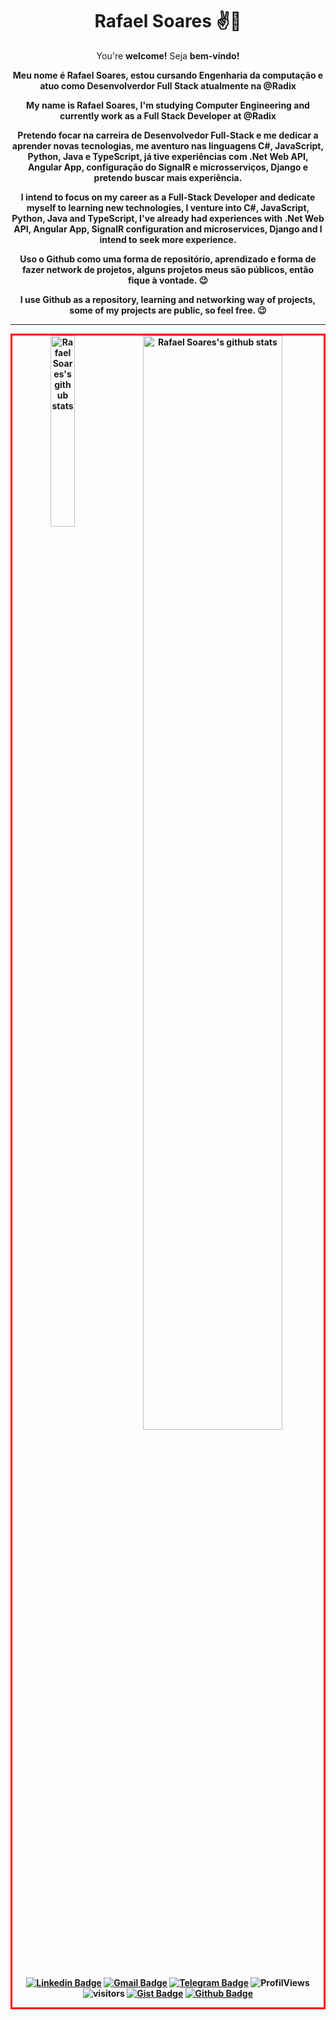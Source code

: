 <h1 align="center"> Rafael Soares ✌🤖 </h1>

<p align="center">
 You're <b>welcome!</b>
 Seja <b>bem-vindo!<b>
<p/>

<p align="center">
Meu nome é Rafael Soares, estou cursando Engenharia da computação e atuo como Desenvolverdor Full Stack atualmente na @Radix
</p>
<p align="center">
My name is Rafael Soares, I'm studying Computer Engineering and currently work as a Full Stack Developer at @Radix
</p>

<p align="center">
Pretendo focar na carreira de Desenvolvedor Full-Stack e me dedicar a aprender novas tecnologias, me aventuro nas linguagens C#, JavaScript, Python, Java e TypeScript, já tive experiências com .Net Web API, Angular App, configuração do SignalR e microsserviços, Django e pretendo buscar mais experiência. 
<p/>
<p align="center">
I intend to focus on my career as a Full-Stack Developer and dedicate myself to learning new technologies, I venture into C#, JavaScript, Python, Java and TypeScript, I've already had experiences with .Net Web API, Angular App, SignalR configuration and microservices, Django and I intend to seek more experience.
<p/>

<p align="center">
Uso o Github como uma forma de repositório, aprendizado e forma de fazer network de projetos, alguns projetos meus são públicos, então fique à vontade. 
 😉
<p/>
<p align="center">
I use Github as a repository, learning and networking way of projects, some of my projects are public, so feel free. 
 😉
<p/>
 
---

<div style="diplay:flex; border: 3px solid red" align="center">
<!--  <img width="30%" align="right" alt="Github Image" src="https://media.giphy.com/media/fwbZnTftCXVocKzfxR/giphy.gif"/> -->

<img width="28%" align="top" alt="Rafael Soares's github stats" src="https://github-readme-stats.vercel.app/api/top-langs/?username=RafaellSouzza&count_private=true&theme=dracula">
  
<img width="67%" alt="Rafael Soares's github stats" src="https://github-readme-stats.vercel.app/api?username=RafaellSouzza&show_icons=true&theme=tokyonight" />
  
<div/>

[![Linkedin Badge](https://img.shields.io/badge/-LinkedIn-blue?style=flat-square&logo=Linkedin&logoColor=white&link=https://www.linkedin.com/in/rafael-citriny1994/)](https://www.linkedin.com/in/rafael-citriny1994/)
[![Gmail Badge](https://img.shields.io/badge/-Gmail-c14438?style=flat-square&logo=Gmail&logoColor=white&link=mailto:rlcitriny@gmail.com)](mailto:rlcitriny@gmail.com)
[![Telegram Badge](https://img.shields.io/badge/-Telegram-1ca0f1?style=flat-square&labelColor=1ca0f1&logo=telegram&logoColor=white&link=https://t.me/RafaCitriny/)](https://t.me/RafaCitriny/)
<img alt="ProfilViews" src="https://views.whatilearened.today/views/github/duartecgustavo/duartecgustavo.svg" />
<img alt="visitors" src="https://visitor-badge.glitch.me/badge?page_id=duartecgustavo.duartecgustavo" />
[![Gist Badge](https://img.shields.io/badge/-Gist-555859?style=flat-square&logo=Github&logoColor=white&link=https://gist.github.com/RafaellSouzza)](https://gist.github.com/RafaellSouzza)
[![Github Badge](https://img.shields.io/badge/-Github-000?style=flat-square&logo=Github&logoColor=white&link=https://github.com/RafaellSouzza)](https://github.com/RafaellSouzza)

<!--
**RafaellSouzza/RafaellSouzza** is a ✨ _special_ ✨ repository because its `README.md` (this file) appears on your GitHub profile.

Here are some ideas to get you started:

- 🔭 I’m currently working on ...
- 🌱 I’m currently learning ...
- 👯 I’m looking to collaborate on ...
- 🤔 I’m looking for help with ...
- 💬 Ask me about ...
- 📫 How to reach me: ...
- 😄 Pronouns: ...
- ⚡ Fun fact: ...
-->
